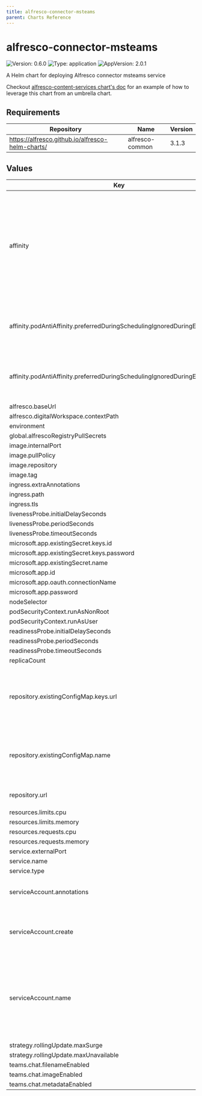 ```yaml
---
title: alfresco-connector-msteams
parent: Charts Reference
---
```


# alfresco-connector-msteams

![Version: 0.6.0](https://img.shields.io/badge/Version-0.6.0-informational?style=flat-square) ![Type: application](https://img.shields.io/badge/Type-application-informational?style=flat-square) ![AppVersion: 2.0.1](https://img.shields.io/badge/AppVersion-2.0.1-informational?style=flat-square)

A Helm chart for deploying Alfresco connector msteams service

Checkout [alfresco-content-services chart's doc](https://github.com/Alfresco/acs-deployment/blob/master/docs/helm/README.md) for an example of how to leverage this chart from an umbrella chart.

## Requirements

| Repository | Name | Version |
|------------|------|---------|
| https://alfresco.github.io/alfresco-helm-charts/ | alfresco-common | 3.1.3 |

## Values

| Key | Type | Default | Description |
|-----|------|---------|-------------|
| affinity | object | `{"podAntiAffinity":{"preferredDuringSchedulingIgnoredDuringExecution":[{"podAffinityTerm":{"labelSelector":{"matchExpressions":[{"key":"app.kubernetes.io/name","operator":"In","values":["{{ template \"alfresco-connector-msteams.name\" . }}"]},{"key":"app.kubernetes.io/instance","operator":"In","values":["{{ .Release.Name }}"]},{"key":"app.kubernetes.io/component","operator":"In","values":["{{ $.Chart.Name }}"]}]},"topologyKey":"topology.kubernetes.io/zone"},"weight":10},{"podAffinityTerm":{"labelSelector":{"matchExpressions":[{"key":"app.kubernetes.io/name","operator":"In","values":["{{ template \"alfresco-connector-msteams.name\" . }}"]},{"key":"app.kubernetes.io/instance","operator":"In","values":["{{ .Release.Name }}"]},{"key":"app.kubernetes.io/component","operator":"In","values":["{{ $.Chart.Name }}"]}]},"topologyKey":"kubernetes.io/hostname"},"weight":5}]}}` | Affinity settings for pod assignment (can contain templates if passed as string) |
| affinity.podAntiAffinity.preferredDuringSchedulingIgnoredDuringExecution[0] | object | `{"podAffinityTerm":{"labelSelector":{"matchExpressions":[{"key":"app.kubernetes.io/name","operator":"In","values":["{{ template \"alfresco-connector-msteams.name\" . }}"]},{"key":"app.kubernetes.io/instance","operator":"In","values":["{{ .Release.Name }}"]},{"key":"app.kubernetes.io/component","operator":"In","values":["{{ $.Chart.Name }}"]}]},"topologyKey":"topology.kubernetes.io/zone"},"weight":10}` | Prefer to schedule pods in different zones |
| affinity.podAntiAffinity.preferredDuringSchedulingIgnoredDuringExecution[1] | object | `{"podAffinityTerm":{"labelSelector":{"matchExpressions":[{"key":"app.kubernetes.io/name","operator":"In","values":["{{ template \"alfresco-connector-msteams.name\" . }}"]},{"key":"app.kubernetes.io/instance","operator":"In","values":["{{ .Release.Name }}"]},{"key":"app.kubernetes.io/component","operator":"In","values":["{{ $.Chart.Name }}"]}]},"topologyKey":"kubernetes.io/hostname"},"weight":5}` | Prefer to schedule pods in different nodes |
| alfresco.baseUrl | string | `"change_me_alf_base_url"` |  |
| alfresco.digitalWorkspace.contextPath | string | `"/workspace/"` |  |
| environment | string | `nil` |  |
| global.alfrescoRegistryPullSecrets | string | `"quay-registry-secret"` |  |
| image.internalPort | int | `3978` |  |
| image.pullPolicy | string | `"IfNotPresent"` |  |
| image.repository | string | `"quay.io/alfresco/alfresco-ms-teams-service"` |  |
| image.tag | string | `"2.0.1"` |  |
| ingress.extraAnnotations | object | `{}` |  |
| ingress.path | string | `"/ms-teams-service"` |  |
| ingress.tls | list | `[]` |  |
| livenessProbe.initialDelaySeconds | int | `10` |  |
| livenessProbe.periodSeconds | int | `20` |  |
| livenessProbe.timeoutSeconds | int | `10` |  |
| microsoft.app.existingSecret.keys.id | string | `"MICROSOFT_APP_ID"` |  |
| microsoft.app.existingSecret.keys.password | string | `"MICROSOFT_APP_PASSWORD"` |  |
| microsoft.app.existingSecret.name | string | `nil` |  |
| microsoft.app.id | string | `nil` |  |
| microsoft.app.oauth.connectionName | string | `"alfresco"` |  |
| microsoft.app.password | string | `nil` |  |
| nodeSelector | object | `{}` |  |
| podSecurityContext.runAsNonRoot | bool | `true` |  |
| podSecurityContext.runAsUser | int | `33041` |  |
| readinessProbe.initialDelaySeconds | int | `20` |  |
| readinessProbe.periodSeconds | int | `60` |  |
| readinessProbe.timeoutSeconds | int | `10` |  |
| replicaCount | int | `2` |  |
| repository.existingConfigMap.keys.url | string | `"ALFRESCO_BASE_URL"` | Key within the configmap holding the full url to connect to the alfresco repository |
| repository.existingConfigMap.name | string | `nil` | Alternatively, provide repository connection details via an existing configmap |
| repository.url | string | `nil` | URL of the Alfresco repository |
| resources.limits.cpu | string | `"1"` |  |
| resources.limits.memory | string | `"1000Mi"` |  |
| resources.requests.cpu | string | `"0.5"` |  |
| resources.requests.memory | string | `"1000Mi"` |  |
| service.externalPort | int | `80` |  |
| service.name | string | `"ms-teams-service"` |  |
| service.type | string | `"ClusterIP"` |  |
| serviceAccount.annotations | object | `{}` | Annotations to add to the service account |
| serviceAccount.create | bool | `true` | Specifies whether a service account should be created |
| serviceAccount.name | string | `"msteams-sa"` | The name of the service account to use. If not set and create is true, a name is generated using the fullname template |
| strategy.rollingUpdate.maxSurge | int | `1` |  |
| strategy.rollingUpdate.maxUnavailable | int | `0` |  |
| teams.chat.filenameEnabled | bool | `true` |  |
| teams.chat.imageEnabled | bool | `true` |  |
| teams.chat.metadataEnabled | bool | `true` |  |

